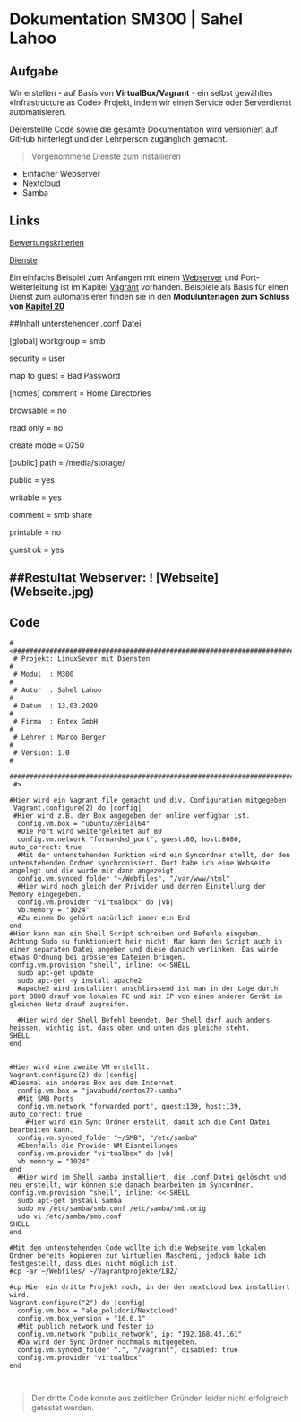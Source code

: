 # Dokumentation SM300 | Sahel Lahoo
## Aufgabe
Wir erstellen - auf Basis von **VirtualBox/Vagrant** - ein selbst gewähltes «Infrastructure as Code»
Projekt, indem wir einen Service oder Serverdienst automatisieren.

Dererstellte Code sowie die gesamte Dokumentation wird versioniert auf GitHub hinterlegt und der Lehrperson zugänglich gemacht.

> Vorgenommene Dienste zum installieren

* Einfacher Webserver
* Nextcloud
* Samba

## Links
[1]: https://bscw.tbz.ch/bscw/bscw.cgi/d31416536/M300_LB2_IaC.pdf "Bewertungskriterien"
[2]: https://wiki.ubuntuusers.de/Serverdienste/ "Dienste"
[3]: https://github.com/mc-b/M300/tree/master/vagrant/web "Webserver"
[4]: https://github.com/mc-b/M300/tree/master/vagrant "Vagrant"
[5]: https://github.com/mc-b/M300/tree/master/20-Infrastruktur#-09---beispiele-f%C3%BCr-lb2 "Kapitel 20"

[Bewertungskriterien][1] 

[Dienste][2] 

Ein einfachs Beispiel zum Anfangen mit einem [Webserver][3] und Port-Weiterleitung ist im Kapitel [Vagrant][4] vorhanden.
Beispiele als Basis für einen Dienst zum automatisieren finden sie in den **Modulunterlagen zum Schluss von [Kapitel 20][5]**

##Inhalt unterstehender .conf Datei

[global]
workgroup = smb

security = user

map to guest = Bad Password

[homes]
comment = Home Directories

browsable = no

read only = no

create mode = 0750

[public]
path = /media/storage/ 

public = yes

writable = yes

comment = smb share

printable = no

guest ok = yes

##Restultat Webserver:
! [Webseite] (Webseite.jpg)
---
## Code
```
#<################################################################################################################
 # Projekt: LinuxSever mit Diensten                                                                              #
 # Modul  : M300                                                                                                 #
 # Autor  : Sahel Lahoo                                                                                          #
 # Datum  : 13.03.2020                                                                                           #
 # Firma  : Entex GmbH                                                                                           #
 # Lehrer : Marco Berger                                                                                         #
 # Version: 1.0                                                                                                  #
 #################################################################################################################
 #>

#Hier wird ein Vagrant file gemacht und div. Configuration mitgegeben.
 Vagrant.configure(2) do |config|
 #Hier wird z.B. der Box angegeben der online verfügbar ist.
  config.vm.box = "ubuntu/xenial64"
  #Die Port wird weitergeleitet auf 80
  config.vm.network "forwarded_port", guest:80, host:8080, auto_correct: true
  #Mit der untenstehenden Funktion wird ein Syncordner stellt, der den untenstehenden Ordner synchronisiert. Dort habe ich eine Webseite angelegt und die wurde mir dann angezeigt.
  config.vm.synced_folder "~/Webfiles", "/var/www/html"
  #Hier wird noch gleich der Privider und derren Einstellung der Memory eingegeben.
  config.vm.provider "virtualbox" do |vb|
  vb.memory = "1024" 
  #Zu einem Do gehört natürlich immer ein End
end
#Hier kann man ein Shell Script schreiben und Befehle eingeben. Achtung Sudo su funktioniert heir nicht! Man kann den Script auch in einer separaten Datei angeben und diese danach verlinken. Das würde etwas Ordnung bei grösseren Dateien bringen.
config.vm.provision "shell", inline: <<-SHELL
  sudo apt-get update
  sudo apt-get -y install apache2 
  #apache2 wird installiert anschliessend ist man in der Lage durch port 8080 drauf vom lokalen PC und mit IP von einem anderen Gerät im gleichen Netz drauf zugreifen.
  
  #Hier wird der Shell Befehl beendet. Der Shell darf auch anders heissen, wichtig ist, dass oben und unten das gleiche steht. 
SHELL
end


#Hier wird eine zweite VM erstellt. 
Vagrant.configure(2) do |config|
#Diesmal ein anderes Box aus dem Internet.
  config.vm.box = "javabudd/centos72-samba"
  #Mit SMB Ports
  config.vm.network "forwarded_port", guest:139, host:139, auto_correct: true
    #Hier wird ein Sync Ordner erstellt, damit ich die Conf Datei bearbeiten kann.
  config.vm.synced_folder "~/SMB", "/etc/samba" 
  #Ebenfalls die Provider WM Eisntellungen
  config.vm.provider "virtualbox" do |vb|
  vb.memory = "1024"  
end
  #Hier wird im Shell samba installiert, die .conf Datei gelöscht und neu erstellt, wir können sie danach bearbeiten im Syncordner.
config.vm.provision "shell", inline: <<-SHELL
  sudo apt-get install samba
  sudo mv /etc/samba/smb.conf /etc/samba/smb.orig
  udo vi /etc/samba/smb.conf
SHELL
end

#Mit dem untenstehenden Code wollte ich die Webseite vom lokalen Ordner bereits kopieren zur Virtuellen Mascheni, jedoch habe ich festgestellt, dass dies nicht möglich ist.
#cp -ar ~/Webfiles/ ~/Vagrantprojekte/LB2/

#cp Hier ein dritte Projekt noch, in der der nextcloud box installiert wird.
Vagrant.configure("2") do |config|
  config.vm.box = "ale_polidori/Nextcloud"
  config.vm.box_version = "16.0.1"
  #Mit publich network und fester ip
  config.vm.network "public_network", ip: "192.168.43.161"
  #Da wird der Sync Ordner nochmals mitgegeben.
  config.vm.synced_folder ".", "/vagrant", disabled: true
  config.vm.provider "virtualbox"
end



```
> Der dritte Code konnte aus zeitlichen Gründen leider nicht erfolgreich getestet werden.

